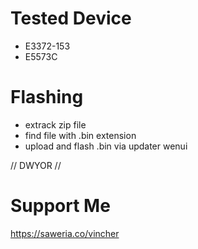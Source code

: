 # Tested Device
- E3372-153
- E5573C

# Flashing
- extrack zip file
- find file with .bin extension
- upload and flash .bin via updater wenui

// DWYOR //

# Support Me
https://saweria.co/vincher
